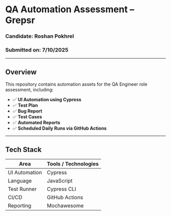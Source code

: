 #  QA Automation Assessment – Grepsr

###  Candidate: Roshan Pokhrel  
###  Submitted on: 7/10/2025

---

##  Overview

This repository contains automation assets for the QA Engineer role assessment, including:

- ✅ **UI Automation using Cypress**
- ✅ **Test Plan**
- ✅ **Bug Report**
- ✅ **Test Cases**
- ✅ **Automated Reports**
- ✅ **Scheduled Daily Runs via GitHub Actions**

---

## Tech Stack

| Area             | Tools / Technologies       |
|------------------|----------------------------|
| UI Automation    | Cypress                    |
| Language         | JavaScript                 |
| Test Runner      | Cypress CLI                |
| CI/CD            | GitHub Actions             |
| Reporting        | Mochawesome    |
